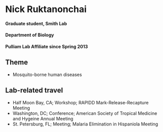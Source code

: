 # Nick Ruktanonchai
#### Graduate student, Smith Lab
#### Department of Biology
#### Pulliam Lab Affiliate since Spring 2013

## Theme
- Mosquito-borne human diseases

## Lab-related travel
- Half Moon Bay, CA; Workshop; RAPIDD Mark-Release-Recapture Meeting
- Washington, DC; Conference; American Society of Tropical Medicine and Hygeine Annual Meeting
- St. Petersburg, FL; Meeting; Malaria Elimination in Hispaniola Meeting
